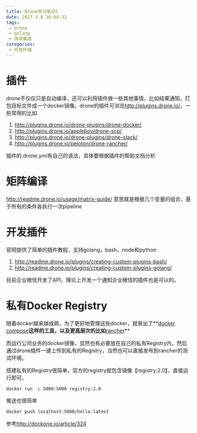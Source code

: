 ```yaml
---
title: Drone学习笔记5
date: 2017-3-8 16:04:32
tags:
 - drone
 - golang
 - 持续集成
categories:
 - 开发环境
---
```


# 插件
drone不仅仅只是自动编译，还可以利用插件做一些其他事情，比如结果通知，打包目标文件成一个docker镜像。drone的插件可浏览<http://plugins.drone.io/>，一些常用的比如

1. <http://plugins.drone.io/drone-plugins/drone-docker/>
2. <http://plugins.drone.io/appleboy/drone-scp/>
3. <http://plugins.drone.io/drone-plugins/drone-slack/>
4. <http://plugins.drone.io/peloton/drone-rancher/>

插件的.drone.yml有自己的语法，具体要根据插件的帮助文档分析

# 矩阵编译
<http://readme.drone.io/usage/matrix-guide/> 意思就是根据几个变量的组合，基于所有的条件各执行一次pipeline

# 开发插件
官网提供了简单的插件教程，支持golang，bash，node和python
1. <http://readme.drone.io/plugins/creating-custom-plugins-bash/>
2. <http://readme.drone.io/plugins/creating-custom-plugins-golang/>

目前企业微信开发了API，理论上开发一个通知企业微信的插件也是可以的。

# 私有Docker Registry

随着docker越来越成熟，为了更好地管理这些docker，就冒出了**[docker compose](https://docs.docker.com/compose/)**这样的工具，以及更高层次的比如**[rancher](http://rancher.com/)**

而运行公司业务的docker镜像，显然也有必要放在自己的私有Registry内，然后通过drone插件一键上传到私有的Registry，当然也可以直接发布到rancher的测试环境。

搭建私有的Registry很简单，官方的registry就包含镜像【registry:2.0】，直接运行即可。
``` bash
docker run -p 5000:5000 registry:2.0
```

推送也很简单
``` bash
docker push localhost:5000/hello:latest
```

参考<http://dockone.io/article/324>
